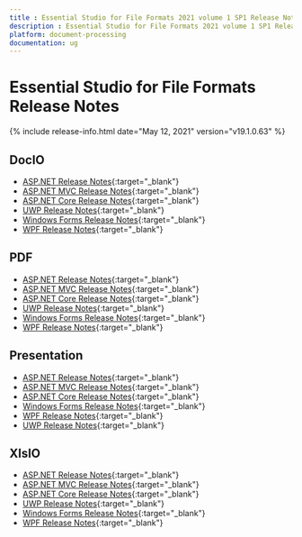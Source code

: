 ```yaml
---
title : Essential Studio for File Formats 2021 volume 1 SP1 Release Notes  
description : Essential Studio for File Formats 2021 volume 1 SP1 Release Notes  
platform: document-processing
documentation: ug
---
```


# Essential Studio for File Formats  Release Notes  

{% include release-info.html date="May 12, 2021" version="v19.1.0.63" %} 

## DocIO

* [ASP.NET Release Notes](/aspnet/release-notes/v19.1.0.63#docio){:target="_blank"}
* [ASP.NET MVC Release Notes](/aspnetmvc/release-notes/v19.1.0.63#docio){:target="_blank"}
* [ASP.NET Core Release Notes](/aspnet-core/release-notes/v19.1.0.63#docio){:target="_blank"}
* [UWP Release Notes](/uwp/release-notes/v19.1.0.63#docio){:target="_blank"}
* [Windows Forms Release Notes](/windowsforms/release-notes/v19.1.0.63#docio){:target="_blank"}
* [WPF Release Notes](/wpf/release-notes/v19.1.0.63#docio){:target="_blank"}


## PDF

* [ASP.NET Release Notes](/aspnet/release-notes/v19.1.0.63#pdf){:target="_blank"}
* [ASP.NET MVC Release Notes](/aspnetmvc/release-notes/v19.1.0.63#pdf){:target="_blank"}
* [ASP.NET Core Release Notes](/aspnet-core/release-notes/v19.1.0.63#pdf){:target="_blank"}
* [UWP Release Notes](/uwp/release-notes/v19.1.0.63#pdf){:target="_blank"}
* [Windows Forms Release Notes](/windowsforms/release-notes/v19.1.0.63#pdf){:target="_blank"}
* [WPF Release Notes](/wpf/release-notes/v19.1.0.63#pdf){:target="_blank"}


## Presentation

* [ASP.NET Release Notes](/aspnet/release-notes/v19.1.0.63#presentation){:target="_blank"}
* [ASP.NET MVC Release Notes](/aspnetmvc/release-notes/v19.1.0.63#presentation){:target="_blank"}
* [ASP.NET Core Release Notes](/aspnet-core/release-notes/v19.1.0.63#presentation){:target="_blank"}
* [Windows Forms Release Notes](/windowsforms/release-notes/v19.1.0.63#presentation){:target="_blank"}
* [WPF Release Notes](/wpf/release-notes/v19.1.0.63#presentation){:target="_blank"}
* [UWP Release Notes](/uwp/release-notes/v19.1.0.63#presentation){:target="_blank"}


## XlsIO

* [ASP.NET Release Notes](/aspnet/release-notes/v19.1.0.63#xlsio){:target="_blank"}
* [ASP.NET MVC Release Notes](/aspnetmvc/release-notes/v19.1.0.63#xlsio){:target="_blank"}
* [ASP.NET Core Release Notes](/aspnet-core/release-notes/v19.1.0.63#xlsio){:target="_blank"}
* [UWP Release Notes](/uwp/release-notes/v19.1.0.63#xlsio){:target="_blank"}
* [Windows Forms Release Notes](/windowsforms/release-notes/v19.1.0.63#xlsio){:target="_blank"}
* [WPF Release Notes](/wpf/release-notes/v19.1.0.63#xlsio){:target="_blank"}